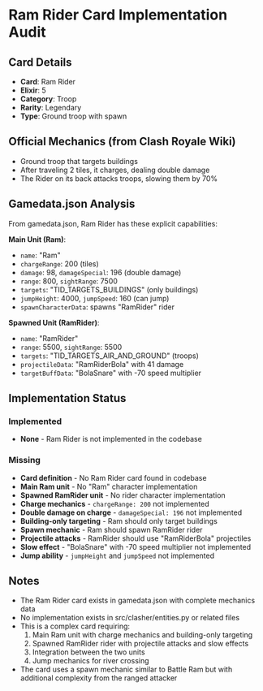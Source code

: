 # Ram Rider Card Implementation Audit

## Card Details
- **Card**: Ram Rider
- **Elixir**: 5
- **Category**: Troop
- **Rarity**: Legendary
- **Type**: Ground troop with spawn

## Official Mechanics (from Clash Royale Wiki)
- Ground troop that targets buildings
- After traveling 2 tiles, it charges, dealing double damage
- The Rider on its back attacks troops, slowing them by 70%

## Gamedata.json Analysis
From gamedata.json, Ram Rider has these explicit capabilities:

**Main Unit (Ram)**:
- `name`: "Ram"
- `chargeRange`: 200 (tiles)
- `damage`: 98, `damageSpecial`: 196 (double damage)
- `range`: 800, `sightRange`: 7500
- `targets`: "TID_TARGETS_BUILDINGS" (only buildings)
- `jumpHeight`: 4000, `jumpSpeed`: 160 (can jump)
- `spawnCharacterData`: spawns "RamRider" rider

**Spawned Unit (RamRider)**:
- `name`: "RamRider"
- `range`: 5500, `sightRange`: 5500
- `targets`: "TID_TARGETS_AIR_AND_GROUND" (troops)
- `projectileData`: "RamRiderBola" with 41 damage
- `targetBuffData`: "BolaSnare" with -70 speed multiplier

## Implementation Status

### Implemented
- **None** - Ram Rider is not implemented in the codebase

### Missing
- **Card definition** - No Ram Rider card found in codebase
- **Main Ram unit** - No "Ram" character implementation
- **Spawned RamRider unit** - No rider character implementation
- **Charge mechanics** - `chargeRange: 200` not implemented
- **Double damage on charge** - `damageSpecial: 196` not implemented
- **Building-only targeting** - Ram should only target buildings
- **Spawn mechanic** - Ram should spawn RamRider rider
- **Projectile attacks** - RamRider should use "RamRiderBola" projectiles
- **Slow effect** - "BolaSnare" with -70 speed multiplier not implemented
- **Jump ability** - `jumpHeight` and `jumpSpeed` not implemented

## Notes
- The Ram Rider card exists in gamedata.json with complete mechanics data
- No implementation exists in src/clasher/entities.py or related files
- This is a complex card requiring:
  1. Main Ram unit with charge mechanics and building-only targeting
  2. Spawned RamRider rider with projectile attacks and slow effects
  3. Integration between the two units
  4. Jump mechanics for river crossing
- The card uses a spawn mechanic similar to Battle Ram but with additional complexity from the ranged attacker